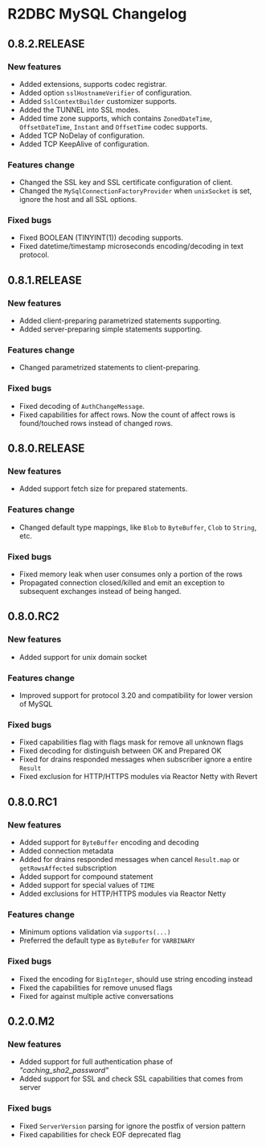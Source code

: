 # R2DBC MySQL Changelog

## 0.8.2.RELEASE

### New features

- Added extensions, supports codec registrar.
- Added option `sslHostnameVerifier` of configuration.
- Added `SslContextBuilder` customizer supports.
- Added the TUNNEL into SSL modes.
- Added time zone supports, which contains `ZonedDateTime`, `OffsetDateTime`, `Instant` and `OffsetTime` codec supports.
- Added TCP NoDelay of configuration.
- Added TCP KeepAlive of configuration.

### Features change

- Changed the SSL key and SSL certificate configuration of client.
- Changed the `MySqlConnectionFactoryProvider` when `unixSocket` is set, ignore the host and all SSL options.

### Fixed bugs

- Fixed BOOLEAN (TINYINT(1)) decoding supports.
- Fixed datetime/timestamp microseconds encoding/decoding in text protocol.

## 0.8.1.RELEASE

### New features

- Added client-preparing parametrized statements supporting.
- Added server-preparing simple statements supporting.

### Features change

- Changed parametrized statements to client-preparing.

### Fixed bugs

- Fixed decoding of `AuthChangeMessage`.
- Fixed capabilities for affect rows. Now the count of affect rows is found/touched rows instead of changed rows.

## 0.8.0.RELEASE

### New features

- Added support fetch size for prepared statements.

### Features change

- Changed default type mappings, like `Blob` to `ByteBuffer`, `Clob` to `String`, etc.

### Fixed bugs

- Fixed memory leak when user consumes only a portion of the rows
- Propagated connection closed/killed and emit an exception to subsequent exchanges instead of being hanged.

## 0.8.0.RC2

### New features

- Added support for unix domain socket

### Features change

- Improved support for protocol 3.20 and compatibility for lower version of MySQL

### Fixed bugs

- Fixed capabilities flag with flags mask for remove all unknown flags
- Fixed decoding for distinguish between OK and Prepared OK
- Fixed for drains responded messages when subscriber ignore a entire `Result`
- Fixed exclusion for HTTP/HTTPS modules via Reactor Netty with Revert

## 0.8.0.RC1

### New features

- Added support for `ByteBuffer` encoding and decoding
- Added connection metadata
- Added for drains responded messages when cancel `Result.map` or `getRowsAffected` subscription
- Added support for compound statement
- Added support for special values of `TIME`
- Added exclusions for HTTP/HTTPS modules via Reactor Netty

### Features change

- Minimum options validation via `supports(...)`
- Preferred the default type as `ByteBufer` for `VARBINARY`

### Fixed bugs

- Fixed the encoding for `BigInteger`, should use string encoding instead
- Fixed the capabilities for remove unused flags
- Fixed for against multiple active conversations

## 0.2.0.M2

### New features

- Added support for full authentication phase of *"caching_sha2_password"*
- Added support for SSL and check SSL capabilities that comes from server

### Fixed bugs

- Fixed `ServerVersion` parsing for ignore the postfix of version pattern
- Fixed capabilities for check EOF deprecated flag
